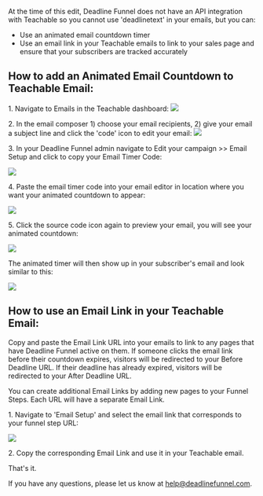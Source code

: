 At the time of this edit, Deadline Funnel does not have an API integration
with Teachable so you cannot use 'deadlinetext' in your emails, but you can:

  * Use an animated email countdown timer
  * Use an email link in your Teachable emails to link to your sales page and ensure that your subscribers are tracked accurately

## How to add an Animated Email Countdown to Teachable Email:

1\. Navigate to Emails in the Teachable dashboard: 
![](https://s3.amazonaws.com/helpscout.net/docs/assets/53974d6ce4b0c76107b109d1/images/5aa30f3f2c7d3a754951852d/file-QNHp1E9RGy.png)

2\. In the email composer 1) choose your email recipients, 2) give your email a subject line and click the 'code' icon to edit your email: 
![](https://s3.amazonaws.com/helpscout.net/docs/assets/53974d6ce4b0c76107b109d1/images/5aa3107204286374f708c22f/file-c95DCuCt6R.png)

3\. In your Deadline Funnel admin navigate to Edit your campaign >> Email Setup and click to copy your Email Timer Code: 

![](https://s3.amazonaws.com/helpscout.net/docs/assets/53974d6ce4b0c76107b109d1/images/5aa310e42c7d3a7549518538/file-V8eIwDklwS.png)

4\. Paste the email timer code into your email editor in location where you want your animated countdown to appear: 

![](https://s3.amazonaws.com/helpscout.net/docs/assets/53974d6ce4b0c76107b109d1/images/5aa312142c7d3a7549518542/file-9avEReLjUY.png)

5\. Click the source code icon again to preview your email, you will see your animated countdown: 

![](https://s3.amazonaws.com/helpscout.net/docs/assets/53974d6ce4b0c76107b109d1/images/5aa3129f2c7d3a7549518546/file-MhZX7kAUs4.png)

The animated timer will then show up in your subscriber's email and look
similar to this:

![](https://s3.amazonaws.com/helpscout.net/docs/assets/53974d6ce4b0c76107b109d1/images/5aa313632c7d3a754951854d/file-g0dZd9Diwx.png)

## How to use an Email Link in your Teachable Email:

Copy and paste the Email Link URL into your emails to link to any pages that
have Deadline Funnel active on them. If someone clicks the email link before
their countdown expires, visitors will be redirected to your Before Deadline
URL. If their deadline has already expired, visitors will be redirected to
your After Deadline URL.

You can create additional Email Links by adding new pages to your Funnel
Steps. Each URL will have a separate Email Link.

1\. Navigate to 'Email Setup' and select the email link that corresponds to your funnel step URL: 

![](https://s3.amazonaws.com/helpscout.net/docs/assets/53974d6ce4b0c76107b109d1/images/5aa314502c7d3a7549518550/file-NciftgKCaA.png)

2\. Copy the corresponding Email Link and use it in your Teachable email. 

That's it.

If you have any questions, please let us know at
[help@deadlinefunnel.com](mailto:mailto:help@deadlinefunnel.com).

